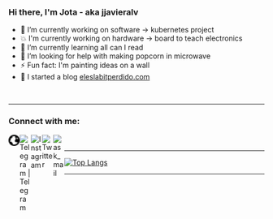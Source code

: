 ### Hi there, I'm Jota - aka jjavieralv

- 🔭 I’m currently working on software -> kubernetes project
- 💥 I'm currently working on hardware -> board to teach electronics
- 🌱 I’m currently learning all can I read
- 🤔 I’m looking for help with making popcorn in microwave
- ⚡ Fun fact: I'm painting ideas on a wall
- 🎪 I started a blog [eleslabitperdido.com][website]
<br />

----

### Connect with me:

[<img align="left" alt="eleslabitperdido.com" width="22px" src="https://raw.githubusercontent.com/iconic/open-iconic/master/svg/globe.svg" />][website]
[<img align="left" alt="Telegram | Telegram" width="22px" src="https://cdn.jsdelivr.net/npm/simple-icons@v3/icons/telegram.svg" />][telegram]
[<img align="left" alt="Instagram" width="22px" src="https://cdn.jsdelivr.net/npm/simple-icons@v3/icons/instagram.svg" />][instagram]
[<img align="left" alt="Twitter" width="22px" src="https://cdn.jsdelivr.net/npm/simple-icons@v3/icons/twitter.svg" />][twitter]
[<img align="left" alt="ask_mail" width="22px" src="https://cdn.jsdelivr.net/npm/simple-icons@v3/icons/gmail.svg" />][ask_mail]
<br/>

---

[![Top Langs](https://github-readme-stats.vercel.app/api/top-langs/?username=jjavieralv&layout=compact)](https://github.com/jjavieralv/github-readme-stats)

[website]: https://www.eleslabitperdido.com
[telegram]: https://t.me/sirniorJJ
[ask_mail]: mailto:suport@elbitperdido.com
[instagram]: https://www.instagram.com/eleslabitperdido/
[twitter]: https://twitter.com/eleslabitperdi1

---
